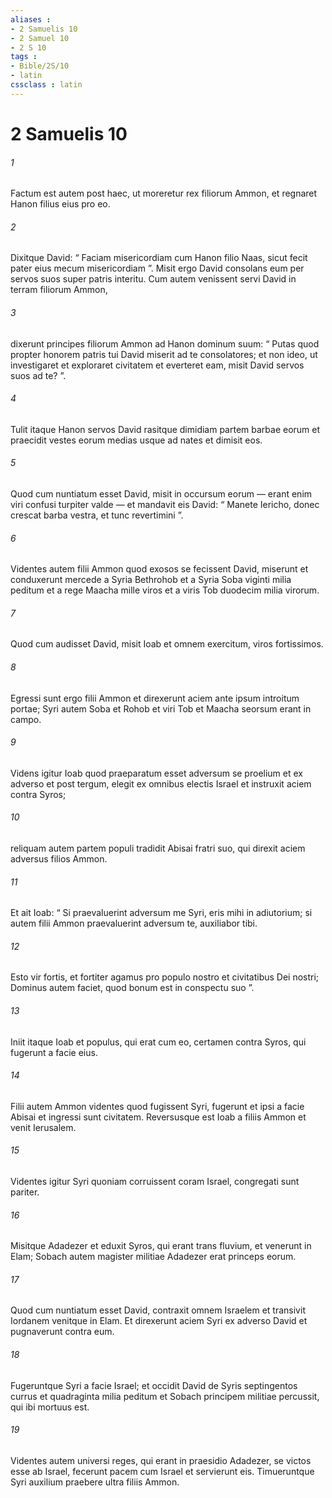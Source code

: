 ```yaml
---
aliases : 
- 2 Samuelis 10
- 2 Samuel 10
- 2 S 10
tags : 
- Bible/2S/10
- latin
cssclass : latin
---
```


# 2 Samuelis 10

###### 1
Factum est autem post haec, ut moreretur rex filiorum Ammon, et regnaret Hanon filius eius pro eo. 
###### 2
Dixitque David: “ Faciam misericordiam cum Hanon filio Naas, sicut fecit pater eius mecum misericordiam ”. Misit ergo David consolans eum per servos suos super patris interitu. Cum autem venissent servi David in terram filiorum Ammon, 
###### 3
dixerunt principes filiorum Ammon ad Hanon dominum suum: “ Putas quod propter honorem patris tui David miserit ad te consolatores; et non ideo, ut investigaret et exploraret civitatem et everteret eam, misit David servos suos ad te? ”. 
###### 4
Tulit itaque Hanon servos David rasitque dimidiam partem barbae eorum et praecidit vestes eorum medias usque ad nates et dimisit eos. 
###### 5
Quod cum nuntiatum esset David, misit in occursum eorum — erant enim viri confusi turpiter valde — et mandavit eis David: “ Manete Iericho, donec crescat barba vestra, et tunc revertimini ”.
###### 6
Videntes autem filii Ammon quod exosos se fecissent David, miserunt et conduxerunt mercede a Syria Bethrohob et a Syria Soba viginti milia peditum et a rege Maacha mille viros et a viris Tob duodecim milia virorum. 
###### 7
Quod cum audisset David, misit Ioab et omnem exercitum, viros fortissimos. 
###### 8
Egressi sunt ergo filii Ammon et direxerunt aciem ante ipsum introitum portae; Syri autem Soba et Rohob et viri Tob et Maacha seorsum erant in campo. 
###### 9
Videns igitur Ioab quod praeparatum esset adversum se proelium et ex adverso et post tergum, elegit ex omnibus electis Israel et instruxit aciem contra Syros; 
###### 10
reliquam autem partem populi tradidit Abisai fratri suo, qui direxit aciem adversus filios Ammon. 
###### 11
Et ait Ioab: “ Si praevaluerint adversum me Syri, eris mihi in adiutorium; si autem filii Ammon praevaluerint adversum te, auxiliabor tibi. 
###### 12
Esto vir fortis, et fortiter agamus pro populo nostro et civitatibus Dei nostri; Dominus autem faciet, quod bonum est in conspectu suo ”. 
###### 13
Iniit itaque Ioab et populus, qui erat cum eo, certamen contra Syros, qui fugerunt a facie eius. 
###### 14
Filii autem Ammon videntes quod fugissent Syri, fugerunt et ipsi a facie Abisai et ingressi sunt civitatem. Reversusque est Ioab a filiis Ammon et venit Ierusalem.
###### 15
Videntes igitur Syri quoniam corruissent coram Israel, congregati sunt pariter. 
###### 16
Misitque Adadezer et eduxit Syros, qui erant trans fluvium, et venerunt in Elam; Sobach autem magister militiae Adadezer erat princeps eorum. 
###### 17
Quod cum nuntiatum esset David, contraxit omnem Israelem et transivit Iordanem venitque in Elam. Et direxerunt aciem Syri ex adverso David et pugnaverunt contra eum. 
###### 18
Fugeruntque Syri a facie Israel; et occidit David de Syris septingentos currus et quadraginta milia peditum et Sobach principem militiae percussit, qui ibi mortuus est. 
###### 19
Videntes autem universi reges, qui erant in praesidio Adadezer, se victos esse ab Israel, fecerunt pacem cum Israel et servierunt eis. Timueruntque Syri auxilium praebere ultra filiis Ammon.
